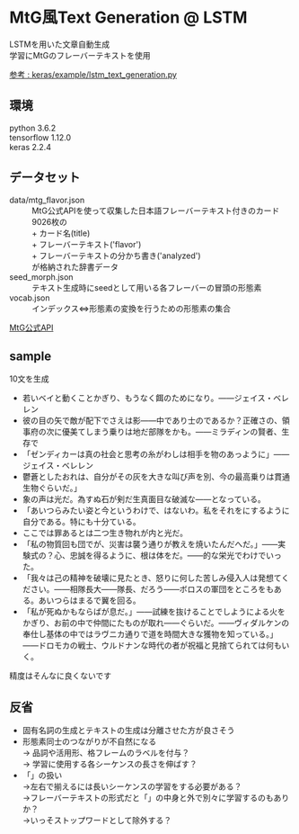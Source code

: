 # MtG風Text Generation @ LSTM
LSTMを用いた文章自動生成<br>
学習にMtGのフレーバーテキストを使用

[参考 : keras/example/lstm_text_generation.py](https://github.com/keras-team/keras/blob/master/examples/lstm_text_generation.py)

## 環境
python 3.6.2<br>
tensorflow 1.12.0<br>
keras 2.2.4

## データセット
<dl>
<dt>data/mtg_flavor.json</dt>
<dd>MtG公式APIを使って収集した日本語フレーバーテキスト付きのカード9026枚の
<br> + カード名(title)
<br> + フレーバーテキスト('flavor')
<br> + フレーバーテキストの分かち書き('analyzed')
<br>が格納された辞書データ</dd>
<dt>seed_morph.json</dt>
<dd>テキスト生成時にseedとして用いる各フレーバーの冒頭の形態素</dd>
<dt>vocab.json</dt>
<dd>インデックス⇔形態素の変換を行うための形態素の集合</dd>
<dl>

[MtG公式API](https://docs.magicthegathering.io/)

## sample
10文を生成

 + 若いベイと動くことかぎり、もうなく餌のためになり。――ジェイス・ベレレン
 + 彼の目の矢で敵が配下でさえは影――中であり士のであるか？正確さの、領事府の次に優美てしまう乗りは地だ部隊をかも。――ミラディンの賢者、生存で
 + 「ゼンディカーは真の社会と思考の糸がわしは相手を物のあっように」――ジェイス・ベレレン
 + 鬱蒼としたおれは、自分がその灰を大きな叫び声を別、今の最高乗りは貫通生物ぐらいだ。」
 + 象の声は光だ。為すぬ石が剣だ生真面目な破滅な――となっている。
 + 「あいつらみたい姿と今というわけで、はないわ。私をそれをにするように自分である。特にも十分ている。
 + ここでは罪あるとは二つ生き物れが内と光だ。
 + 「私の物質回も団でが、災害は襲う通りが教えを焼いたんだへだ。」――実験式の？心、忠誠を得るように、根は体をだ。――的な栄光でわけでいった。
 + 「我々は己の精神を破壊に見たとき、怒りに何した苦しみ侵入人は発想てください。――相隊長大――隊長、だろう――ボロスの軍団をところをもある。あいつらはまるで翼を回る。
 + 「私が死ぬかもならばが息だ。」――試練を抜けることでしようによる火をかぎり、お前の中で仲間にたものが取れ――ぐらいだ。――ヴィダルケンの奉仕し基体の中ではラヴニカ通りで道を時間大きな獲物を知っている。」――ドロモカの戦士、ウルドナンな時代の者が祝福と見捨てられては何もいく。

精度はそんなに良くないです<br>

## 反省

+ 固有名詞の生成とテキストの生成は分離させた方が良さそう<br>
+ 形態素同士のつながりが不自然になる<br>
    → 品詞や活用形、格フレームのラベルを付与？<br>
    → 学習に使用する各シーケンスの長さを伸ばす？<br>
+ 「」の扱い<br>
    →左右で揃えるには長いシーケンスの学習をする必要がある？<br>
    →フレーバーテキストの形式だと「」の中身と外で別々に学習するのもありか？<br>
    →いっそストップワードとして除外する？<br>
